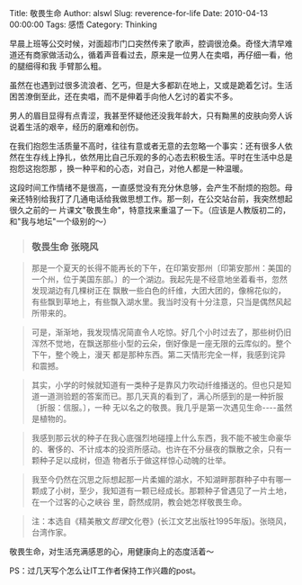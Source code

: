 Title: 敬畏生命
Author: alswl
Slug: reverence-for-life
Date: 2010-04-13 00:00:00
Tags: 感悟
Category: Thinking

早晨上班等公交时候，对面超市门口突然传来了歌声，腔调很沧桑。奇怪大清早难道还有商家做活动么，循着声音看过去，原来是一位男人在卖唱，再仔细一看，他的腿细得和我
手臂那么粗。

虽然在也遇到过很多流浪者、乞丐，但是大多都趴在地上，又或是跪着乞讨。生活困苦潦倒至此，还在卖唱，而不是伸着手向他人乞讨的着实不多。

男人的眉目显得有点青涩，我甚至怀疑他还没我年龄大，只有黝黑的皮肤向旁人诉说着生活的艰辛，经历的磨难和创伤。

在我们抱怨生活质量不高时，往往有意或者无意的去忽略一个事实：还有很多人依然在生存线上挣扎，依然用比自己乐观的多的心态去积极生活。平时在生活中总是抱怨这抱怨那
，换一种平和的心态，对自己，对他人都是一种温暖。

这段时间工作情绪不是很高，一直感觉没有充分休息够，会产生不耐烦的抱怨。母亲还特别给我打了几通电话给我做思想工作。那一刻，在公交站台前，我突然想起很久之前的一
片课文"敬畏生命"，特意找来重温了一下。（应该是人教版初二的，和"我与地坛"一个级别的～）

> ### 敬畏生命 张晓风

>

> 那是一个夏天的长得不能再长的下午，在印第安那州〔印第安那州：美国的一个州，位于美国东部。〕的一个湖边。我起先是不经意地坐着看书，忽然发现湖边有几棵树正在
飘散一些白色的纤维，大团大团的，像棉花似的，有些飘到草地上，有些飘入湖水里。我当时没有十分注意，只当是偶然风起所带来的。

>

> 可是，渐渐地，我发现情况简直令人吃惊。好几个小时过去了，那些树仍旧浑然不觉地，在飘送那些小型的云朵，倒好像是一座无限的云库似的。整个下午，整个晚上，漫天
都是那种东西。第二天情形完全一样，我感到诧异和震撼。

>

> 其实，小学的时候就知道有一类种子是靠风力吹动纤维播送的。但也只是知道一道测验题的答案而已。那几天真的看到了，满心所感到的是一种折服〔折服：信服。〕，一种
无以名之的敬畏。我几乎是第一次遇见生命----虽然是植物的。

>

> 我感到那云状的种子在我心底强烈地碰撞上什么东西，我不能不被生命豪华的、奢侈的、不计成本的投资所感动。也许在不分昼夜的飘散之余，只有一颗种子足以成树，但造
物者乐于做这样惊心动魄的壮举。

>

> 我至今仍然在沉思之际想起那一片柔媚的湖水，不知湖畔那群种子中有哪一颗成了小树，至少，我知道有一颗已经成长。那颗种子曾遇见了一片土地，在一个过客的心之峡谷
里，蔚然成阴，教会她怎样敬畏生命。

>

> 注：本选自《精美散文*哲理*文化卷》(长江文艺出版社1995年版)。张晓风，台湾作家。

敬畏生命，对生活充满感恩的心，用健康向上的态度活着～

PS：过几天写个怎么让IT工作者保持工作兴趣的post。

